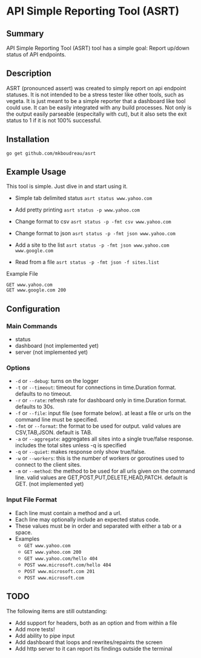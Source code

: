 # API Simple Reporting Tool (ASRT)

## Summary
API Simple Reporting Tool (ASRT) tool has a simple goal: Report up/down status of API endpoints.

## Description
ASRT (pronounced assert) was created to simply report on api endpoint statuses. It is not intended to be a stress tester like other tools, such as vegeta. It is just meant to be a simple reporter that a dashboard like tool could use. It can be easily integrated with any build processes. Not only is the output easily parseable (especitally with cut), but it also sets the exit status to 1 if it is not 100% successful.

## Installation

`go get github.com/mkboudreau/asrt`

## Example Usage
This tool is simple. Just dive in and start using it.

- Simple tab delimited status
`asrt status www.yahoo.com`

- Add pretty printing
`asrt status -p www.yahoo.com`

- Change format to csv
`asrt status -p -fmt csv www.yahoo.com`

- Change format to json
`asrt status -p -fmt json www.yahoo.com`

- Add a site to the list
`asrt status -p -fmt json www.yahoo.com www.google.com`

- Read from a file
`asrt status -p -fmt json -f sites.list`

Example File
```
GET www.yahoo.com 
GET www.google.com 200
```

## Configuration

### Main Commands
- status
- dashboard (not implemented yet)
- server (not implemented yet)

### Options
- `-d` or `--debug`: turns on the logger
- `-t` or `--timeout`: timeout for connections in time.Duration format. defaults to no timeout.
- `-r` or `--rate`: refresh rate for dashboard only in time.Duration format. defaults to 30s.
- `-f` or `--file`: input file (see formate below). at least a file or urls on the command line must be specified.
- `-fmt` or `--format`: the format to be used for output. valid values are CSV,TAB,JSON. default is TAB.
- `-a` or `--aggregate`: aggregates all sites into a single true/false response. includes the total sites unless -q is specified
- `-q` or `--quiet`: makes response only show true/false.
- `-w` or `--workers`: this is the number of workers or goroutines used to connect to the client sites.
- `-m` or `--method`: the method to be used for all urls given on the command line. valid values are GET,POST,PUT,DELETE,HEAD,PATCH. default is GET. (not implemented yet)

### Input File Format
- Each line must contain a method and a url. 
- Each line may optionally include an expected status code.
- These values must be in order and separated with either a tab or a space.
- Examples
    + `GET www.yahoo.com`
    + `GET www.yahoo.com 200`
    + `GET www.yahoo.com/hello 404`
    + `POST www.microsoft.com/hello 404`
    + `POST www.microsoft.com 201`
    + `POST www.microsoft.com`

## TODO

The following items are still outstanding:
- Add support for headers, both as an option and from within a file
- Add more tests!
- Add ability to pipe input 
- Add dashboard that loops and rewrites/repaints the screen
- Add http server to it can report its findings outside the terminal

